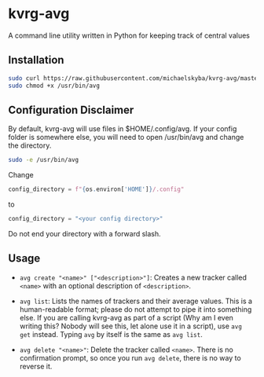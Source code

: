 

# kvrg-avg
A command line utility written in Python for keeping track of central values

## Installation
```bash
sudo curl https://raw.githubusercontent.com/michaelskyba/kvrg-avg/master/main.py -o /usr/bin/avg
sudo chmod +x /usr/bin/avg
```

## Configuration Disclaimer
By default, kvrg-avg will use files in $HOME/.config/avg. If your
config folder is somewhere else, you will need to open /usr/bin/avg
and change the directory.
```bash
sudo -e /usr/bin/avg
```
Change
```python
config_directory = f"{os.environ['HOME']}/.config"
```
to
```python
config_directory = "<your config directory>"
```
Do not end your directory with a forward slash.

## Usage

 -  ``avg create "<name>" ["<description>"]``:
Creates a new tracker called ``<name>`` with an optional description of
``<description>``.

- ``avg list``:
Lists the names of trackers and their average values. This is a human-readable
format; please do not attempt to pipe it into something else. If you are
calling kvrg-avg as part of a script (Why am I even writing this? Nobody will
see this, let alone use it in a script), use ``avg get`` instead. Typing
``avg`` by itself is the same as ``avg list``.

- ``avg delete "<name>"``:
Delete the tracker called ``<name>``. There is no confirmation prompt, so once
you run ``avg delete``, there is no way to reverse it.
